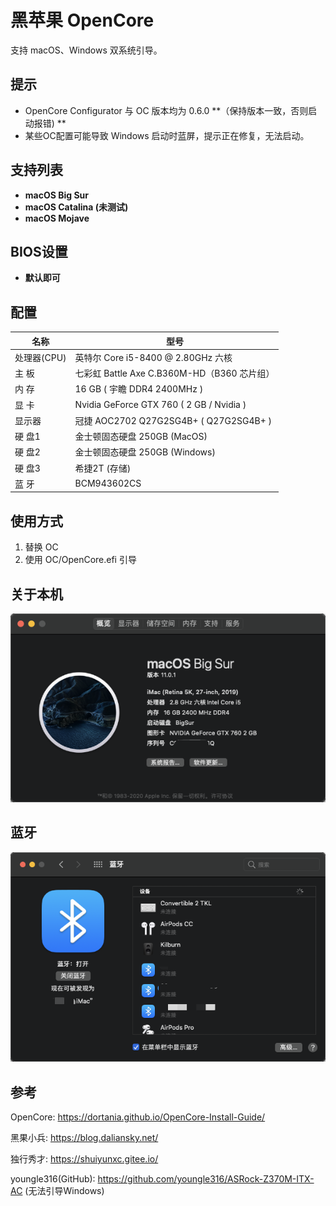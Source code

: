 # 黑苹果 OpenCore
支持 macOS、Windows 双系统引导。

## 提示
- OpenCore Configurator 与 OC 版本均为 0.6.0 **（保持版本一致，否则启动报错) **
- 某些OC配置可能导致 Windows 启动时蓝屏，提示正在修复，无法启动。

## 支持列表

- **macOS Big Sur**
- **macOS Catalina (未测试)**
- **macOS Mojave**


## BIOS设置
- **默认即可**


## 配置
| 名称         | 型号 |
| ----        | ---- |
| 处理器(CPU)  | 英特尔 Core i5-8400 @ 2.80GHz 六核 |
| 主  板      | 七彩虹 Battle Axe C.B360M-HD（B360 芯片组） |
| 内  存      | 16 GB ( 宇瞻 DDR4 2400MHz ) |
| 显  卡      | Nvidia GeForce GTX 760 ( 2 GB / Nvidia ) |
| 显示器      |  冠捷 AOC2702 Q27G2SG4B+ ( Q27G2SG4B+ ) |
| 硬  盘1     | 金士顿固态硬盘 250GB (MacOS)|
| 硬  盘2     | 金士顿固态硬盘 250GB (Windows)|
| 硬  盘3     | 希捷2T (存储) |
| 蓝  牙      | BCM943602CS  |

## 使用方式
1. 替换 OC
2. 使用 OC/OpenCore.efi 引导

## 关于本机
![关于本机](./images/about.png)

## 蓝牙
![蓝牙](./images/bluetooth.png)

## 参考

OpenCore: <https://dortania.github.io/OpenCore-Install-Guide/>

黑果小兵: <https://blog.daliansky.net/>

独行秀才: <https://shuiyunxc.gitee.io/>

youngle316(GitHub): <https://github.com/youngle316/ASRock-Z370M-ITX-AC> (无法引导Windows)

